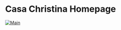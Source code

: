 # Casa Christina Homepage
[![Main](https://github.com/NiklausMaurer/cc-homepage/actions/workflows/main.yml/badge.svg)](https://github.com/NiklausMaurer/cc-homepage/actions/workflows/main.yml)
